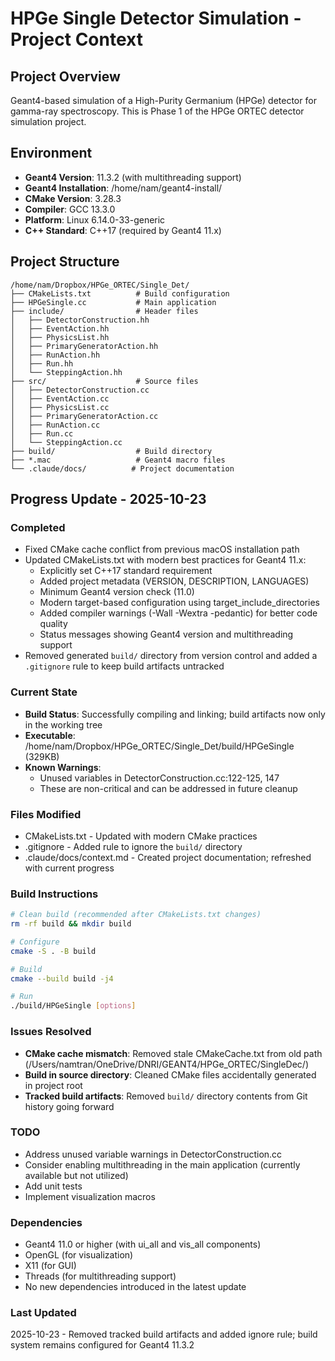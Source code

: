 # HPGe Single Detector Simulation - Project Context

## Project Overview
Geant4-based simulation of a High-Purity Germanium (HPGe) detector for gamma-ray spectroscopy. This is Phase 1 of the HPGe ORTEC detector simulation project.

## Environment
- **Geant4 Version**: 11.3.2 (with multithreading support)
- **Geant4 Installation**: /home/nam/geant4-install/
- **CMake Version**: 3.28.3
- **Compiler**: GCC 13.3.0
- **Platform**: Linux 6.14.0-33-generic
- **C++ Standard**: C++17 (required by Geant4 11.x)

## Project Structure
```
/home/nam/Dropbox/HPGe_ORTEC/Single_Det/
├── CMakeLists.txt          # Build configuration
├── HPGeSingle.cc           # Main application
├── include/                # Header files
│   ├── DetectorConstruction.hh
│   ├── EventAction.hh
│   ├── PhysicsList.hh
│   ├── PrimaryGeneratorAction.hh
│   ├── RunAction.hh
│   ├── Run.hh
│   └── SteppingAction.hh
├── src/                    # Source files
│   ├── DetectorConstruction.cc
│   ├── EventAction.cc
│   ├── PhysicsList.cc
│   ├── PrimaryGeneratorAction.cc
│   ├── RunAction.cc
│   ├── Run.cc
│   └── SteppingAction.cc
├── build/                  # Build directory
├── *.mac                   # Geant4 macro files
└── .claude/docs/          # Project documentation
```

## Progress Update - 2025-10-23

### Completed
- Fixed CMake cache conflict from previous macOS installation path
- Updated CMakeLists.txt with modern best practices for Geant4 11.x:
  - Explicitly set C++17 standard requirement
  - Added project metadata (VERSION, DESCRIPTION, LANGUAGES)
  - Minimum Geant4 version check (11.0)
  - Modern target-based configuration using target_include_directories
  - Added compiler warnings (-Wall -Wextra -pedantic) for better code quality
  - Status messages showing Geant4 version and multithreading support
- Removed generated `build/` directory from version control and added a `.gitignore` rule to keep build artifacts untracked

### Current State
- **Build Status**: Successfully compiling and linking; build artifacts now only in the working tree
- **Executable**: /home/nam/Dropbox/HPGe_ORTEC/Single_Det/build/HPGeSingle (329KB)
- **Known Warnings**:
  - Unused variables in DetectorConstruction.cc:122-125, 147
  - These are non-critical and can be addressed in future cleanup

### Files Modified
- CMakeLists.txt - Updated with modern CMake practices
- .gitignore - Added rule to ignore the `build/` directory
- .claude/docs/context.md - Created project documentation; refreshed with current progress

### Build Instructions
```bash
# Clean build (recommended after CMakeLists.txt changes)
rm -rf build && mkdir build

# Configure
cmake -S . -B build

# Build
cmake --build build -j4

# Run
./build/HPGeSingle [options]
```

### Issues Resolved
- **CMake cache mismatch**: Removed stale CMakeCache.txt from old path (/Users/namtran/OneDrive/DNRI/GEANT4/HPGe_ORTEC/SingleDec/)
- **Build in source directory**: Cleaned CMake files accidentally generated in project root
- **Tracked build artifacts**: Removed `build/` directory contents from Git history going forward

### TODO
- Address unused variable warnings in DetectorConstruction.cc
- Consider enabling multithreading in the main application (currently available but not utilized)
- Add unit tests
- Implement visualization macros

### Dependencies
- Geant4 11.0 or higher (with ui_all and vis_all components)
- OpenGL (for visualization)
- X11 (for GUI)
- Threads (for multithreading support)
- No new dependencies introduced in the latest update

### Last Updated
2025-10-23 - Removed tracked build artifacts and added ignore rule; build system remains configured for Geant4 11.3.2
